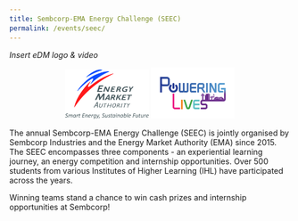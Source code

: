 ```yaml
---
title: Sembcorp-EMA Energy Challenge (SEEC)
permalink: /events/seec/
---
```

_Insert eDM logo & video_
   
<div style="width: fit-content; margin-left: auto; margin-right: auto;">
        <img alt="Energy Market Authority" style="width: 150px; height: 88px; max-width: 150px; display: inline-block;" src="images/common/ema-logo.jpg" />
        <img alt="Powering Lives" style="width: 150px; height: 92px; max-width: 150px; display: inline-block;" src="images/common/ema-pl-logo.png" />
    </div>

The annual Sembcorp-EMA Energy Challenge (SEEC) is jointly organised by Sembcorp Industries and the Energy Market Authority (EMA) since 2015. The SEEC encompasses three components - an experiential learning journey, an energy competition and internship opportunities.  Over 500 students from various Institutes of Higher Learning (IHL) have participated across the years.

Winning teams stand a chance to win cash prizes and internship opportunities at Sembcorp!
